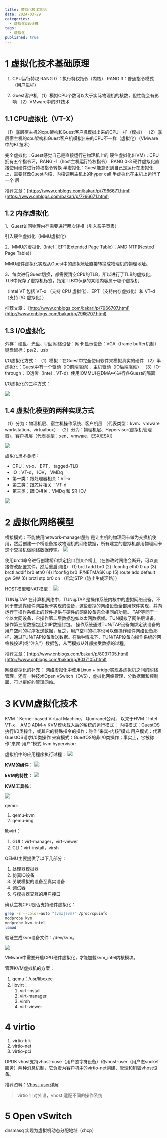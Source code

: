 ```yaml
---
title: 虚拟化技术笔记
date: 2024-03-29
categories:
  - 虚拟化&云计算
tags:
  - 虚拟化
published: true
---
```

# 1 虚拟化技术基础原理

1. CPU运行特权
RANG 0 ：执行特权指令（内核）
RANG 3：普通指令模式（用户进程）

2. Guest客户机
（1）模拟CPU个数可以大于实际物理机的核数，但性能会有影响
（2）VMware中的BT技术

## 1.1 CPU虚拟化（VT-X）

（1）底层宿主机的cpu架构和Guest客户机模拟出来的CPU一样（模拟）
（2）底层宿主机的cpu架构和Guest客户机模拟出来的CPU不一样（虚拟化）（VMware中的BT技术）

完全虚拟化：Guest感觉自己是直接运行在物理机上的
硬件虚拟化(HVM)：CPU拥有五个指令环，RANG -1（host主机运行特权指令） RANG 0-3
硬件虚拟化直接使用硬件进行特权指令转换
半虚拟化：Guest能意识到自己是运行在虚拟化上，需要修改Guest内核，内核调用主机上的hyper call
半虚拟化在主机上运行了一个 层

推荐文章：[https://www.cnblogs.com/bakari/p/7966671.html](https://www.cnblogs.com/bakari/p/7966671.html)

## 1.2 内存虚拟化
1、Guest访问物理内存需要进行两次转换（引入影子页表）

引入硬件虚拟化（MMU虚拟化）

2、MMU的虚拟化（Intel：EPT(Extended Page Table)；AMD:NTP(Nested Page Table)）

MMU硬件虚拟化实现从Guest中的虚拟地址直接转换成物理机的物理地址。

3、每次进行Guest切换，都需要清空CPU的TLB，所以进行了TLB的虚拟化，TLB中保存了虚拟机标签，指定TLB中保存的某段内容属于哪个虚拟机

（Intel VT 包括 VT-x （支持 CPU 虚拟化）、EPT（支持内存虚拟化）和 VT-d（支持 I/O 虚拟化））

推荐文章： [http://www.cnblogs.com/bakari/p/7966707.html](http://www.cnblogs.com/bakari/p/7966707.html)
## 1.3 I/O虚拟化
外存：硬盘、光盘、U盘
网络设备：网卡
显示设备：VGA（frame buffer机制）
键盘鼠标：ps/2，usb

I/O虚拟化方式：
（1）模拟：在Guest中完全使用软件来模拟真实的硬件
（2）半虚拟化：Guest中有一个驱动（IO前端驱动），主机驱动（IO后端驱动）
（3）IO-through：IO透传（Intel：VT-d）使用IOMMU(在DMA中)进行各Guest的隔离

I/O虚拟化的三种方式：

![](https://raw.githubusercontent.com/BaihlUp/Figurebed/master/2024/20240329162334.png)

## 1.4 虚拟化模型的两种实现方式
（1）分为：物理机层、宿主机操作系统、客户机层 （代表类型：kvm、vmware workstation、virtualbox）
（2）分为：物理机层、Hypervisor(虚拟机管理器)、客户机层（代表类型：xen、vmware、ESX/ESXI）

![](https://raw.githubusercontent.com/BaihlUp/Figurebed/master/2024/20240329162503.png)

虚拟化技术总结：
- CPU：vt-x， EPT， tagged-TLB
- IO：VT-d， IOV， VMDq
- 第一类：跟处理器相关：VT-x
- 第二类：跟芯片相关：VT-d
- 第三类：跟IO相关：VMDq 和 SR-IOV

![](https://raw.githubusercontent.com/BaihlUp/Figurebed/master/2024/20240329162559.png)

# 2 虚拟化网络模型
桥接模式：不能使用network-manager服务
是让主机的物理网卡做为交换机使用，然后创建一个桥设备接收物理机的网络数据，所有建立的虚拟机都用物理网卡这个交换机做网络数据传输。
![](https://raw.githubusercontent.com/BaihlUp/Figurebed/master/2024/20240329162705.png)

使用brctl命令进行创建桥和绑定接口到某个桥上（在修改时网络会断开，可以直接修改配置文件，然后重启网络）
(1) brctl add br0
(2) ifconfig eth0 0 up
(3) brctl addif br0 eth0
(4) ifconfig br0 IP/NETMASK up
(5) route add default gw GW
(6) brctl stp br0 on （启动STP（防止生成环路））

HOST模型和NAT模型：
![](https://raw.githubusercontent.com/BaihlUp/Figurebed/master/2024/20240329162738.png)

TUN与TAP
在计算机网络中，TUN与TAP 是操作系统内核中的虚拟网络设备。不同于普通靠硬件网路板卡实现的设备，这些虚拟的网络设备全部用软件实现，并向运行于操作系统上的软件提供与硬件的网络设备完全相同的功能。
TAP等同于一个以太网设备，它操作第二层数据包如以太网数据帧。TUN模拟了网络层设备，操作第三层数据包比如IP数据封包。
操作系统通过TUN/TAP设备向绑定该设备的用户空间的程序发送数据，反之，用户空间的程序也可以像操作硬件网络设备那样，通过TUN/TAP设备发送数据。在后种情况下，TUN/TAP设备向操作系统的网络栈投递(或“注入”）数据包，从而模拟从外部接受数据的过程。

推荐文章：[http://www.cnblogs.com/bakari/p/8037105.html](http://www.cnblogs.com/bakari/p/8037105.html)

网络虚拟化的补充：
网络虚拟化中使用Linux + bridge实现各虚拟机之间的网络管理。还有一种技术Open vSwitch（OVS），虚拟化网络管理，分数据面和控制面，可以更好的管理网络。

# 3 KVM虚拟化技术
KVM：Kernel-based Virtual Machine， Qumranet公司， 以来于HVM：Intel VT-x， AMD ADM-v
KVM模块载入后的系统的运行模式：
内核模式：GuestOS执行I/0类操作，或其它的特殊指令的操作：称作“来宾-内核”模式
用户模式：代表GuestOS请求I/0类操作
来宾模式：GuestOS的非I/0类操作；事实上，它被称作“来宾-用户”模式
kvm hypervisor:

虚拟机中的应用程序执行过程：
![](https://raw.githubusercontent.com/BaihlUp/Figurebed/master/2024/20240329163053.png)

**KVM的组件：**
![](https://raw.githubusercontent.com/BaihlUp/Figurebed/master/2024/20240329163301.png)

**kVM的特性：**
![](https://raw.githubusercontent.com/BaihlUp/Figurebed/master/2024/20240329163334.png)

**KVM工具栈：**

![](https://raw.githubusercontent.com/BaihlUp/Figurebed/master/2024/20240329163346.png)

qemu:
1. qemu-kvm
2. qemu-img

libvirt：
1. GUI：virt-manager，virt-viewer
2. CLI：virt-install，virsh

QEMU主要提供了以下几部分：
1. 处理器模拟器
2. 仿真IO设备
3. 关联模拟的设备至真实设备
4. 调试器
5. 与模拟器交互的用户接口

确认主机CPU是否支持硬件虚拟化：
```bash
grep -E --color=auto "(vmx|svm)" /proc/cpuinfo
modprobe kvm
modprobe kvm-intel
lsmod
```
验证生成kvm设备文件：/dev/kvm。

![](https://raw.githubusercontent.com/BaihlUp/Figurebed/master/2024/20240329163633.png)

VMware中需要开启CPU硬件虚拟化，才能加载kvm_intel内核模块。

管理KVM虚拟机的方案：
1. qemu：/usr/libexec
2. libvirt：
	1. virt-install
	2. virt-manager
	3. virsh
	4. virt-viewer


# 4 virtio

1. virtio-blk
2. virtio-net
3. virtio-pci

DPDK vhost支持vhost-cuse（用户态字符设备）和vhost-user（用户态socket服务）两种消息机制，它负责为客户机中的virtio-net创建、管理和销毁vhost设备。

推荐资料：[Vhost-user详解](https://www.jianshu.com/p/ae54cb57e608)

> virtio 针对外设，vhost 适配不同的操作系统
# 5 Open vSwitch

dnsmasq 实现为虚拟机动态分配地址（dhcp）



